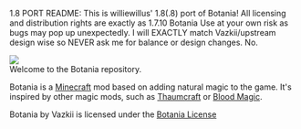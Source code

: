 1.8 PORT README:
This is williewillus' 1.8(.8) port of Botania!
All licensing and distribution rights are exactly as 1.7.10 Botania
Use at your own risk as bugs may pop up unexpectedly.
I will EXACTLY match Vazkii/upstream design wise so NEVER ask me for balance or design changes. No.

![](https://github.com/Vazkii/Botania/blob/master/web/img/logo.png)  
Welcome to the Botania repository.  

Botania is a [Minecraft](https://minecraft.net/) mod based on adding natural magic to the game. It's inspired by other magic mods, such as [Thaumcraft](http://www.minecraftforum.net/topic/2011841-) or [Blood Magic](http://www.minecraftforum.net/topic/1899223-).  

Botania by Vazkii is licensed under the [Botania License](http://botaniamod.net/license.php)
